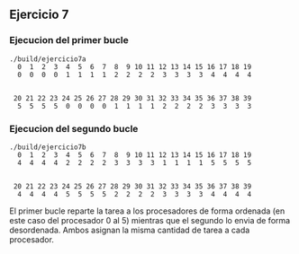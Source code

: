 ## Ejercicio 7

### Ejecucion del primer bucle

```
./build/ejercicio7a
  0  1  2  3  4  5  6  7  8  9 10 11 12 13 14 15 16 17 18 19
  0  0  0  0  1  1  1  1  2  2  2  2  3  3  3  3  4  4  4  4


 20 21 22 23 24 25 26 27 28 29 30 31 32 33 34 35 36 37 38 39
  5  5  5  5  0  0  0  0  1  1  1  1  2  2  2  2  3  3  3  3
```

### Ejecucion del segundo bucle

```
./build/ejercicio7b
  0  1  2  3  4  5  6  7  8  9 10 11 12 13 14 15 16 17 18 19
  4  4  4  4  2  2  2  2  3  3  3  3  1  1  1  1  5  5  5  5


 20 21 22 23 24 25 26 27 28 29 30 31 32 33 34 35 36 37 38 39
  4  4  4  4  5  5  5  5  2  2  2  2  3  3  3  3  4  4  4  4
  ```

  El primer bucle reparte la tarea a los procesadores de forma ordenada (en este caso del procesador 0 al 5) mientras que el segundo lo envia de forma desordenada. Ambos asignan la misma cantidad de tarea a cada procesador.
  